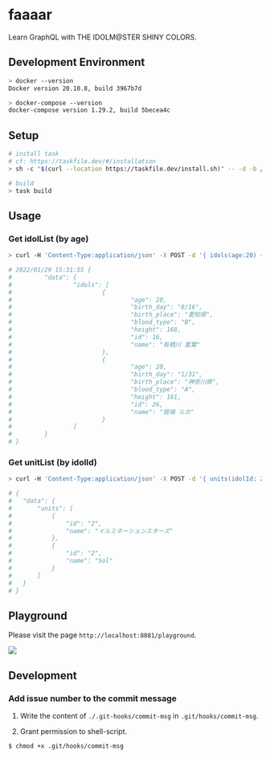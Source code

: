 # faaaar
Learn GraphQL with THE IDOLM@STER SHINY COLORS.

## Development Environment

```bash
> docker --version
Docker version 20.10.8, build 3967b7d

> docker-compose --version
docker-compose version 1.29.2, build 5becea4c
```

## Setup

```bash
# install task
# cf: https://taskfile.dev/#/installation
> sh -c "$(curl --location https://taskfile.dev/install.sh)" -- -d -b /usr/local/bin

# build
> task build
```

## Usage

### Get idolList (by age)

```bash
> curl -H 'Content-Type:application/json' -X POST -d '{ idols(age:20) { id age name height birth_place birth_day blood_type } }' 'http://localhost:8080/graphql'

# 2022/01/29 15:31:55 {
#         "data": {
#                 "idols": [
#                         {
#                                 "age": 20,
#                                 "birth_day": "8/16",
#                                 "birth_place": "愛知県",
#                                 "blood_type": "B",
#                                 "height": 168,
#                                 "id": 16,
#                                 "name": "有栖川 夏葉"
#                         },
#                         {
#                                 "age": 20,
#                                 "birth_day": "1/31",
#                                 "birth_place": "神奈川県",
#                                 "blood_type": "A",
#                                 "height": 161,
#                                 "id": 26,
#                                 "name": "斑鳩 ルカ"
#                         }
#                 ]
#         }
# } 
```

### Get unitList (by idolId)

```bash
> curl -H 'Content-Type:application/json' -X POST -d '{ units(idolId: 2) { id name } }' 'http://localhost:8080/graphql'

# {
# 	"data": {
# 		"units": [
# 			{
# 				"id": "2",
# 				"name": "イルミネーションスターズ"
# 			},
# 			{
# 				"id": "2",
# 				"name": "Sol"
# 			}
# 		]
# 	}
# }
```
  
## Playground
 
Please visit the page `http://localhost:8081/playground`.
  
![](https://user-images.githubusercontent.com/37968814/154619250-3afdda0d-8610-496a-b66a-e45dc2465c1c.png)
  
## Development
  
### Add issue number to the commit message
  
1. Write the content of `./.git-hooks/commit-msg` in `.git/hooks/commit-msg`.
  
2. Grant permission to shell-script.  
  
```bash
$ chmod +x .git/hooks/commit-msg
```
   
